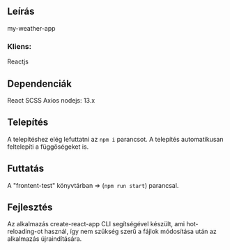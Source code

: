 ## Leírás

my-weather-app

### Kliens:

Reactjs

## Dependenciák

React
SCSS
Axios
nodejs: 13.x

## Telepítés

A telepítéshez elég lefuttatni az `npm i` parancsot. A telepítés automatikusan feltelepíti a függőségeket is.

## Futtatás

A "frontent-test" könyvtárban => (`npm run start`) parancsal.

## Fejlesztés

Az alkalmazás create-react-app CLI segítségével készült, ami hot-reloading-ot használ, így nem szükség szerű a fájlok módosítása után az alkalmazás újraindítására.
